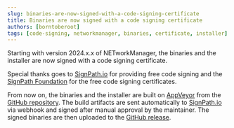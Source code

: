```yaml
---
slug: binaries-are-now-signed-with-a-code-signing-certificate
title: Binaries are now signed with a code signing certificate
authors: [borntoberoot]
tags: [code-signing, networkmanager, binaries, certificate, installer]
---
```


Starting with version 2024.x.x of NETworkManager, the binaries and the installer are now signed with a code signing certificate.

Special thanks goes to [SignPath.io](https://signpath.io/) for providing free code signing and the [SignPath Foundation](https://signpath.org/) for the free code signing certificates.

From now on, the binaries and the installer are built on [AppVeyor](https://ci.appveyor.com/project/BornToBeRoot/networkmanager) from the [GitHub repository](https://github.com/BornToBeRoot/NETworkManager/blob/main/appveyor.yml).
The build artifacts are sent automatically to [SignPath.io](https://signpath.io/) via webhook and signed after manual approval by the maintainer. The signed binaries are then uploaded to the [GitHub release](https://github.com/BornToBeRoot/NETworkManager/releases).
